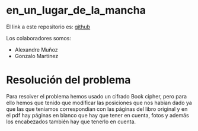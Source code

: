 # en_un_lugar_de_la_mancha


El link a este repositorio es: [github](https://github.com/GonzaloGmv/en_un_lugar_de_la_mancha)

Los colaboradores somos:
* Alexandre Muñoz
* Gonzalo Martínez

# Resolución del problema

Para resolver el problema hemos usado un cifrado Book cipher, pero para ello hemos que tenido que modificar las posiciones que nos habian dado ya que las que teniamos correspondian con las páginas del libro original y en el pdf hay páginas en blanco que hay que tener en cuenta, fotos y además los encabezados también hay que tenerlo en cuenta.
